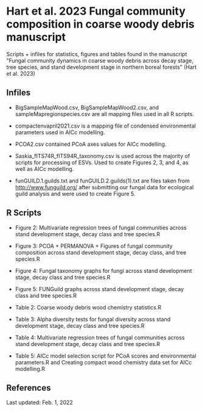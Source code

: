 # Hart et al. 2023 Fungal community composition in coarse woody debris manuscript
 
Scripts + infiles for statistics, figures and tables found in the manuscript "Fungal community dynamics in coarse woody debris across decay stage, tree species, and stand development stage in northern boreal forests" (Hart et al. 2023)

## Infiles

- BigSampleMapWood.csv, BigSampleMapWood2.csv, and sampleMapregionspecies.csv are all mapping files used in all R scripts.

- compactenvapril2021.csv is a mapping file of condensed environmental parameters used in AICc modelling.

- PCOA2.csv contained PCoA axes values for AICc modelling.

- Saskia_fITS74R_fITS94R_taxonomy.csv is used across the majority of scripts for processing of ESVs. Used to create Figures 2, 3, and 4, as well as AICc modelling. 

- funGUILD.1.guilds.txt and funGUILD.2.guilds(1).txt are files taken from http://www.funguild.org/ after submitting our fungal data for ecological guild analysis and were used to create Figure 5. 

## R Scripts
- Figure 2: Multivariate regression trees of fungal communities across stand development stage, decay class and tree species.R 

- Figure 3: PCOA + PERMANOVA + Figures of fungal community composition across stand development stage, decay class, and tree species.R

- Figure 4: Fungal taxonomy graphs for fungi across stand development stage, decay class and tree species.R

- Figure 5: FUNGuild graphs across stand development stage, decay class and tree species.R

- Table 2: Coarse woody debris wood chemistry statistics.R

- Table 3: Alpha diversity tests for fungal diversity across stand development stage, decay class and tree species.R

- Table 4: Multivariate regression trees of fungal communities across stand development stage, decay class and tree species.R 

- Table 5: AICc model selection script for PCoA scores and environmental parameters.R and Creating compact wood chemistry data set for AICc modelling.R


## References



Last updated: Feb. 1, 2022
